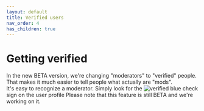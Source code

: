 ```yaml
---
layout: default
title: Verified users
nav_order: 4
has_children: true
---
```


# Getting verified
In the new BETA version, we're changing "moderators" to "verified" people. That makes it much easier to tell people what actually are "mods".    
It's easy to recognize a moderator. Simply look for the ![verified blue check](https://user-images.githubusercontent.com/70700766/204149690-9db4e9e5-97a7-4109-969c-19a13ba1e60c.png) sign on the user profile
Please note that this feature is still BETA and we're working on it.
